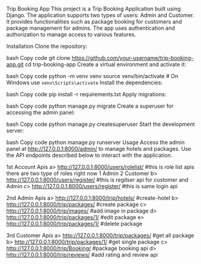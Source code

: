 Trip Booking App
This project is a Trip Booking Application built using Django. The application supports two types of users: Admin and Customer. It provides functionalities such as package booking for customers and package management for admins. The app uses authentication and authorization to manage access to various features.

Installation
Clone the repository:

bash
Copy code
git clone https://github.com/your-username/trip-booking-app.git
cd trip-booking-app
Create a virtual environment and activate it:

bash
Copy code
python -m venv venv
source venv/bin/activate  # On Windows use `venv\Scripts\activate`
Install the dependencies:

bash
Copy code
pip install -r requirements.txt
Apply migrations:

bash
Copy code
python manage.py migrate
Create a superuser for accessing the admin panel:

bash
Copy code
python manage.py createsuperuser
Start the development server:

bash
Copy code
python manage.py runserver
Usage
Access the admin panel at http://127.0.0.1:8000/admin/ to manage hotels and packages.
Use the API endpoints described below to interact with the application.


1st Account Apis 
a>  http://127.0.0.1:8000/users/rolelist/    #this is role list apis there are two type of roles right now 1 Admin 2 Customer
b> http://127.0.0.1:8000/users/register/   #this is regitser api for customer and Admin
c> http://127.0.0.1:8000/users/register/    #this is same login api 


2nd Admin Apis
a> http://127.0.0.1:8000/trip/hotels/    #create-hotel
b> http://127.0.0.1:8000/trip/packages/ #create package
c> http://127.0.0.1:8000/trip/images/ #add image in package
d> http://127.0.0.1:8000/trip/packages/1/  #edit package
e> http://127.0.0.1:8000/trip/packages/1/ #delete package


3rd Customer Apis
a> http://127.0.0.1:8000/trip/packages/ #get all package
b> http://127.0.0.1:8000/trip/packages/1/  #get single package
c> http://127.0.0.1:8000/trip/Booking/ #package booking api
d> http://127.0.0.1:8000/trip/reviews/ #add rating and review api





